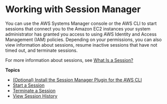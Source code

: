 # Working with Session Manager<a name="session-manager-working-with"></a>

You can use the AWS Systems Manager console or the AWS CLI to start sessions that connect you to the Amazon EC2 instances your system administrator has granted you access to using AWS Identity and Access Management \(IAM\) policies\. Depending on your permissions, you can also view information about sessions, resume inactive sessions that have not timed out, and terminate sessions\.

For more information about sessions, see [What Is a Session?](what-is-session-manager.md#what-is-a-session)

**Topics**
+ [\(Optional\) Install the Session Manager Plugin for the AWS CLI](session-manager-working-with-install-plugin.md)
+ [Start a Session](session-manager-working-with-sessions-start.md)
+ [Terminate a Session](session-manager-working-with-sessions-end.md)
+ [View Session History](session-manager-working-with-view-history.md)
